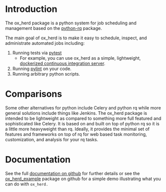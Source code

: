 
# Introduction

The ox_herd package is a python system for job scheduling and management based on the [python-rq](http://python-rq.org) package.

The main goal of ox_herd is to make it easy to schedule, inspect, and administrate automated jobs including:

  1. Running tests via [pytest](https://docs.pytest.org/en/latest/)
     * For example, you can use ox_herd as a simple, lightweight, [dockerized continuous integration server](https://github.com/aocks/ox_herd/blob/master/docs/ci.md).
  1. Running [pylint](https://www.pylint.org/) on your code.
  1. Running arbitrary python scripts.

# Comparisons

Some other alternatives for python include Celery and python rq while more general solutions include things like Jenkins.  The ox_herd package is intended to be lightweight as compared to something more full featured and sophisticated like Celery. It is based on and built on top of python rq so it is a little more heavyweight than rq. Ideally, it provides the minimal set of features and frameworks on top of rq for web based task monitoring, customization, and analysis for your rq tasks.

# Documentation

See the full [documentation on github](https://github.com/aocks/ox_herd/blob/master/docs/intro.md) for further details or see the [ox_herd_example](https://github.com/emin63/ox_herd_example) package on github for a simple demo illustrating what you can do with `ox_herd.`

